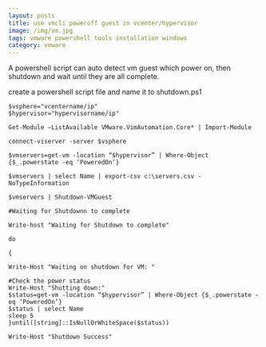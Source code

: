 ```yaml
---
layout: posts
title: use vmcli poweroff guest in vcenter/hypervisor
image: /img/vm.jpg
tags: vmware powershell tools installation windows
category: vmware
---
```


A powershell script can auto detect vm guest which power on, then shutdown and wait until they are all complete. 

create a powershell script file and name it to shutdown.ps1

```
$vsphere="vcentername/ip"
$hypervisor="hypervisorname/ip"

Get-Module –ListAvailable VMware.VimAutomation.Core* | Import-Module

connect-viserver -server $vsphere

$vmservers=get-vm -location “$hypervisor” | Where-Object {$_.powerstate -eq ‘PoweredOn’}

$vmservers | select Name | export-csv c:\servers.csv -NoTypeInformation

$vmservers | Shutdown-VMGuest

#Waiting for Shutdownn to complete

Write-host "Waiting for Shutdown to complete"

do

{

Write-Host "Waiting on shutdown for VM: "

#Check the power status
Write-Host "Shutting down:"
$status=get-vm -location “$hypervisor” | Where-Object {$_.powerstate -eq ‘PoweredOn’}
$status | select Name
sleep 5
}until([string]::IsNullOrWhiteSpace($status))

Write-Host "Shutdown Success"
```
